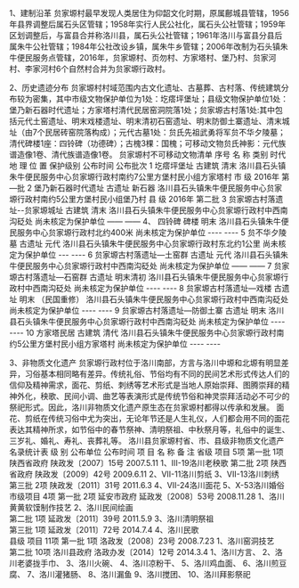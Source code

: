 1、建制沿革
贠家塬村最早发现人类居住为仰韶文化时期，原属鄜城县管辖，1956年县界调整后属石头区管辖；1958年实行人民公社化，属石头公社管辖；1959年区划调整后，与富县合并称洛川县，属石头公社管辖；1961年洛川与富县分县后属朱牛公社管辖；1984年公社改设乡镇，属朱牛乡管辖；2006年改制为石头镇朱牛便民服务点管辖，2016年，贠家塬村、页勿村、方家塔村、堡乃村、贠家河村、李家河村6个自然村合并为贠家塬行政村。

2、历史遗迹分布
贠家塬村村域范围内古文化遗址、古墓葬、古村落、传统建筑分布较为密集，其中市级文物保护单位为1处：圪瘩坪堡址；县级文物保护单位1处：堡乃新石器时代遗址；方家塔村清代民居窑洞院落1处；贠家塬古村落1处:其中包括元代土窑遗址、明末戏楼遗址、明末清初石窑遗址、明末防御土寨遗址、清末城址（由7个民居砖窑院落构成）；元代古墓1处：贠氏先祖武勇将军贠不华夕陵墓；清代碑楼1座：四铃碑（功德碑）；古槐3棵：国槐；可移动文物贠氏神影：元代族谱造像1卷、清代族谱造像1卷。
贠家塬村不可移动文物清单
序号	名  称	类别	时代	地 理 位 置	保护级别	公布时间	公布批次
1	圪瘩坪堡址	古建筑	清末	洛川县石头镇朱牛便民服务中心贠家塬行政村南约7公里方堡村民小组方家塔村	市 级	2016年	第—批
2	堡乃新石器时代遗址	古遗址	新石器	洛川县石头镇朱牛便民服务中心贠家塬行政村南约5公里方堡村民小组堡乃村	县  级	2016年	第二批
3	贠家塬古村落遗址--贠家塬城址	古建筑	清末	洛川县石头镇朱牛便民服务中心贠家塬行政村中西南沟砭处	尚未核定为保护单位	——	——
4、	四铃碑	碑楼	明末	洛川县石头镇朱牛便民服务中心贠家塬行政村北约400米	尚未核定为保护单位	----	----
5	贠不华夕陵墓	古遗址	元代	洛川县石头镇朱牛便民服务中心贠家塬行政村东北约1公里	尚未核定为保护单位	---	----
6	贠家塬古村落遗址—土窑群	古遗址	元代	洛川县石头镇朱牛便民服务中心贠家塬行政村中西南沟砭处	尚未核定为保护单位	——	——
7	贠家塬古村落遗址—石窑群	古遗址	明末清初	洛川县石头镇朱牛便民服务中心贠家塬行政村中西南沟砭处	尚未核定为保护单位	----	----
8	贠家塬古村落遗址—戏楼	古遗址	明末
（民国重修）	洛川县石头镇朱牛便民服务中心贠家塬行政村中西南沟砭处	尚未核定为保护单位	----	----
9	贠家塬古村落遗址—防御土寨	古遗址	明末	洛川县石头镇朱牛便民服务中心贠家塬行政村中西南沟砭处	尚未核定为保护单位	----	----
10	方家塔民居	古建筑	清代	洛川县石头镇朱牛便民服务中心贠家塬行政村南约5公里方堡村民小组方家塔村	尚未核定为保护单位	----	----

3、非物质文化遗产
贠家塬行政村位于洛川南部，方言与洛川中塬和北塬有明显差异，习俗基本相同略有差异。传统礼俗、节俗均有不同的民间艺术形式传达人们的信仰及精神需求，面花、剪纸、刺绣等艺术形式是当地人原始崇拜、图腾崇拜的精神外化，秧歌、民间小调、曲艺等表演形式是传统节俗和神灵崇拜活动必不可少的祭祀形式。因此，洛川非物质文化遗产原生态在贠家塬村都得以传承和发展。
面花、剪纸在传统习俗中尤为突出，无论年节还是人生礼仪，人们都会用不同的面花表达其精神所求，如节俗中的春节祭神、清明祭祖、中秋祭月等，礼俗中的诞生、三岁礼、婚礼、寿礼、丧葬礼等。
洛川县贠家塬村省、市、县级非物质文化遗产名录统计表
级  别	公布单位	公布时间	项 目 名 称	备 注
省级   项目
5项	第一批
1项	陕西省政府
陕政发〔2007〕15号	2007.5.11	1、Ⅲ-19洛川老秧歌	
	第二批
2项	陕西省政府
陕政发〔2009〕42号	2009.6.11	2、VII-11洛川剪纸
3、VII-13洛川刺绣	
	第三批
2项	陕政发〔2011〕31号	2011.6.3	4、Ⅶ-24洛川面花
5、Ⅹ-53洛川婚俗	
市级项目
4项	第一批
2项	延安市政府
延政发〔2008〕53号	2008.11.28	1、洛川黄黄软馍制作技艺
2、洛川民间绘画	
	第二批
1项	延政发〔2011〕39号	2011.5.9	3、洛川清明祭祖	
	第三批
1项	延政发〔2011〕72号	2014.7.4	4、洛川民歌	
县级
项目
11项	第一批
1项	洛政发〔2008〕23号	2008.7.23	1、洛川窑洞技艺	
	第二批
10项	洛川县政府
洛政办发〔2014〕12号	2014.3.4	1、洛川方言、
2、洛川老婆拢手巾、
3、洛川火碗、
4、洛川凉粉干、
5、洛川鸡血面、
6、洛川煎豆腐、
7、洛川灌猪肠、
8、洛川漏鱼
9、洛川搅团、
10、洛川拜影祭祀	
